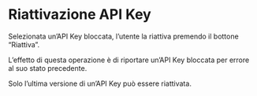 # Riattivazione API Key

Selezionata un’API Key bloccata, l’utente la riattiva premendo il bottone “Riattiva”.

L’effetto di questa operazione è di riportare un’API Key bloccata per errore al suo stato precedente.

Solo l’ultima versione di un’API Key può essere riattivata.
